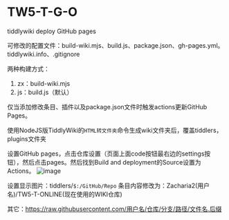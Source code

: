 # TW5-T-G-O

tiddlywiki deploy GitHub pages

可修改的配置文件：build-wiki.mjs、build.js、package.json、gh-pages.yml。  tiddlywiki.info、.gitignore

两种构建方式：
1. zx：build-wiki.mjs
2. js：build.js（默认）

仅当添加修改条目、插件以及package.json文件时触发actions更新GitHub Pages。

使用NodeJS版TiddlyWiki的`HTML转文件夹`命令生成wiki文件夹后，覆盖tiddlers，plugins文件夹

设置GitHub pages，点击仓库设置（页面上面code按钮最右边的settings按钮），然后点击pages。然后找到Build and deployment的Source设置为Actions。
![image](https://user-images.githubusercontent.com/32425955/211513957-2e679998-6035-4904-9c0e-58fab7963b05.png)


设置显示图片：tiddlers/`$:/GitHub/Repo` 条目内容修改为：Zacharia2(用户名)/TW5-T-ONLINE(现在使用的WIKI仓库)

其它：https://raw.githubusercontent.com/用户名/仓库/分支/路径/文件名.后缀
